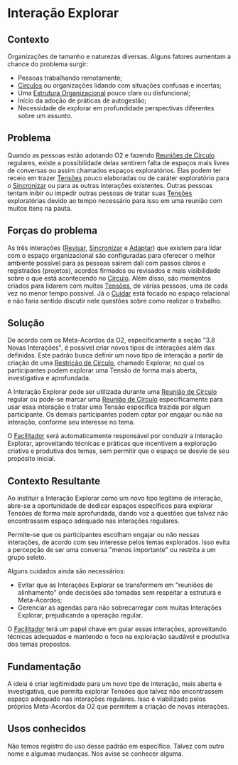 # Interação Explorar  

## Contexto
Organizações de tamanho e naturezas diversas. Alguns fatores aumentam a chance do problema surgir:
-   Pessoas trabalhando remotamente;
-   [Círculos][circulos] ou organizações lidando com situações confusas e incertas;
-   Uma [Estrutura Organizacional][estrutura-organizacional] pouco clara ou disfuncional;
-   Início da adoção de práticas de autogestão;
-   Necessidade de explorar em profundidade perspectivas diferentes sobre um assunto.

## Problema
Quando as pessoas estão adotando O2 e fazendo [Reuniões de Círculo][reuniao-de-circulo] regulares, existe a possibilidade delas sentirem falta de espaços mais livres de conversas ou assim chamados espaços exploratórios. Elas podem ter receio em trazer [Tensões][tensoes] pouco elaboradas ou de caráter exploratório para o [Sincronizar][sincronizar] ou para as outras interações existentes. Outras pessoas tentam inibir ou impedir outras pessoas de tratar suas [Tensões][tensoes] exploratórias devido ao tempo necessário para isso em uma reunião com muitos itens na pauta.

## Forças do problema
As três interações ([Revisar][revisar], [Sincronizar][sincronizar] e [Adaptar][adaptar]) que existem para lidar com o espaço organizacional são configuradas para oferecer o melhor ambiente possível para as pessoas saírem dali com passos claros e registrados (projetos), acordos firmados ou revisados e mais visibilidade sobre o que está acontecendo no [Círculo][circulos]. Além disso, são momentos criados para lidarem com muitas [Tensões][tensoes], de várias pessoas, uma de cada vez no menor tempo possível. Já o [Cuidar][cuidar] está focado no espaço relacional e não faria sentido discutir nele questões sobre como realizar o trabalho.

## Solução  
De acordo com os Meta-Acordos da O2, especificamente a seção "3.8 Novas Interações", é possível criar novos tipos de interações além das definidas. Este padrão busca definir um novo tipo de interação a partir da criação de uma [Restrição de Círculo][restricoes], chamado Explorar, no qual os participantes podem explorar uma Tensão de forma mais aberta, investigativa e aprofundada.

A Interação Explorar pode ser utilizada durante uma [Reunião de Círculo][reunioes-e-interacoes] regular ou pode-se marcar uma [Reunião de Círculo][reunioes-e-interacoes] especificamente para usar essa interação e tratar uma Tensão específica trazida por algum participante. Os demais participantes podem optar por engajar ou não na interação, conforme seu interesse no tema.

O [Facilitador][facilitador] será automaticamente responsável por conduzir a Interação Explorar, aproveitando técnicas e práticas que incentivem a exploração criativa e produtiva dos temas, sem permitir que o espaço se desvie de seu propósito inicial.

## Contexto Resultante
Ao instituir a Interação Explorar como um novo tipo legítimo de interação, abre-se a oportunidade de dedicar espaços específicos para explorar Tensões de forma mais aprofundada, dando voz a questões que talvez não encontrassem espaço adequado nas interações regulares.

Permite-se que os participantes escolham engajar ou não nessas interações, de acordo com seu interesse pelos temas explorados. Isso evita a percepção de ser uma conversa "menos importante" ou restrita a um grupo seleto.

Alguns cuidados ainda são necessários:
- Evitar que as Interações Explorar se transformem em "reuniões de alinhamento" onde decisões são tomadas sem respeitar a estrutura e Meta-Acordos;
- Gerenciar as agendas para não sobrecarregar com muitas Interações Explorar, prejudicando a operação regular.

O [Facilitador][facilitador] terá um papel chave em guiar essas interações, aproveitando técnicas adequadas e mantendo o foco na exploração saudável e produtiva dos temas propostos.

## Fundamentação
A ideia é criar legitimidade para um novo tipo de interação, mais aberta e investigativa, que permita explorar Tensões que talvez não encontrassem espaço adequado nas interações regulares. Isso é viabilizado pelos próprios Meta-Acordos da O2 que permitem a criação de novas interações.

## Usos conhecidos  
Não temos registro do uso desse padrão em específico. Talvez com outro nome e algumas mudanças. Nos avise se conhecer alguma.

<!-- Links -->
[meta-acordos]: ../../meta-acordos.md#meta-acordos-da-organizacao-organica
[organizacao ]: ../../meta-acordos.md#1-organizacao
[proposito]: ../../meta-acordos.md#1.1-proposito
[parceiras]: ../../meta-acordos.md#1.2-parceiras
[tensoes]: ../../meta-acordos.md#1.3-tensoes-criativas
[estrutura-organizacional]: ../../meta-acordos.md#2-estrutura-organizacional
[papeis]: ../../meta-acordos.md#2.1-papeis
[energizacao]: ../../meta-acordos.md#2.1.1-energizacao
[autoridade-do-papel]: ../../meta-acordos.md#2.1.2-autoridade-do-papel
[deixando-papeis]: ../../meta-acordos.md#2.1.3-deixando-papeis
[circulos]: ../../meta-acordos.md#2.2-circulos
[circulos-nao-alteram-sua-definicao]: ../../meta-acordos.md#2.2.1-circulos-nao-alteram-sua-definicao
[circulos-nao-estruturam-seus-circulos-internos]: ../../meta-acordos.md#2.2.2-circulos-nao-estruturam-seus-circulos-internos
[artefatos-do-circulo]: ../../meta-acordos.md#2.3-artefatos-do-circulo
[circulos-podem-delegar-artefatos]: ../../meta-acordos.md#2.3.1-circulos-podem-delegar-artefatos
[integrantes-do-circulo]: ../../meta-acordos.md#2.4-integrantes-do-circulo
[restricoes]: ../../meta-acordos.md#2.5-restricoes
[restricoes-nao-estabelecem-responsabilidades]: ../../meta-acordos.md#2.5.1-restricoes-nao-estabelecem-responsabilidades
[prioridades-do-circulo]: ../../meta-acordos.md#2.6-prioridades-do-circulo
[reunioes-e-interacoes]: ../../meta-acordos.md#3-reunioes-e-interacoes
[revisar]: ../../meta-acordos.md#3.1-revisar
[sincronizar]: ../../meta-acordos.md#3.2-sincronizar
[adaptar]: ../../meta-acordos.md#3.3-adaptar
[operacoes-de-adaptar]: ../../meta-acordos.md#3.3.1-operacoes-de-adaptar
[decisao-integrativa]: ../../meta-acordos.md#3.3.2-decisao-integrativa
[proposta]: ../../meta-acordos.md#3.3.2.1-proposta
[apresentacao-de-exemplos]: ../../meta-acordos.md#3.3.2.2-apresentacao-de-exemplos
[facilitador-pode-descartar-a-proposta]: ../../meta-acordos.md#3.3.2.3-facilitador-pode-descartar-a-proposta
[objecoes]: ../../meta-acordos.md#3.3.2.4-objecoes
[objecoes-validas]: ../../meta-acordos.md#3.3.2.5-objecoes-validas
[facilitador-pode-descartar-a-objecao]: ../../meta-acordos.md#3.3.2.6-facilitador-pode-descartar-a-objecao
[integracao]: ../../meta-acordos.md#3.3.2.7-integracao
[quebra-dos-meta-acordos]: ../../meta-acordos.md#3.3.2.8-quebra-dos-meta-acordos
[cuidar]: ../../meta-acordos.md#3.4-cuidar
[reuniao-de-circulo]: ../../meta-acordos.md#3.5-reuniao-de-circulo
[somente-integrantes-podem-tratar-tensoes]: ../../meta-acordos.md#3.5.1-somente-integrantes-podem-tratar-tensoes
[formato-da-reuniao]: ../../meta-acordos.md#3.5.2-formato-da-reuniao
[integrantes-ausentes]: ../../meta-acordos.md#3.5.3-integrantes-ausentes
[priorize-a-reuniao]: ../../meta-acordos.md#3.5.4-priorize-a-reuniao
[restricoes-de-facilitacao]: ../../meta-acordos.md#3.6-restricoes-de-facilitacao
[uma-tensao-de-cada-vez]: ../../meta-acordos.md#3.6.1-uma-tensao-de-cada-vez
[lista-de-tensoes]: ../../meta-acordos.md#3.6.2-lista-de-tensoes
[interacoes-assincronas]: ../../meta-acordos.md#3.7-interacoes-assincronas
[novas-interacoes]: ../../meta-acordos.md#3.8-novas-interacoes
[papeis-essenciais]: ../../meta-acordos.md#4-papeis-essenciais
[guia]: ../../meta-acordos.md#4.1-guia
[energizacao-do-guia]: ../../meta-acordos.md#4.1.1-energizacao-do-guia
[representante]: ../../meta-acordos.md#4.2-representante
[facilitador]: ../../meta-acordos.md#4.3-facilitador
[escriba]: ../../meta-acordos.md#4.4-escriba
[papeis-essenciais-eleitos]: ../../meta-acordos.md#4.5-papeis-essenciais-eleitos
[parceiras-elegiveis]: ../../meta-acordos.md#4.5.1-parceiras-elegiveis
[eleicoes]: ../../meta-acordos.md#4.5.2-eleicoes
[alteracoes-nos-papeis-essenciais]: ../../meta-acordos.md#4.5.3-alteracoes-nos-papeis-essenciais
[alteracoes-nos-papeis-essenciais-nao-propagam]: ../../meta-acordos.md#4.5.3.1-alteracoes-nos-papeis-essenciais-nao-propagam
[energizacao-de-papeis-definidos]: ../../meta-acordos.md#5-energizacao-de-papeis-definidos
[foco]: ../../meta-acordos.md#5.1-foco
[autorresponsabilizacao]: ../../meta-acordos.md#5.2-autorresponsabilizacao
[transparencia]: ../../meta-acordos.md#5.3-transparencia
[ato-heroico]: ../../meta-acordos.md#5.4-ato-heroico
